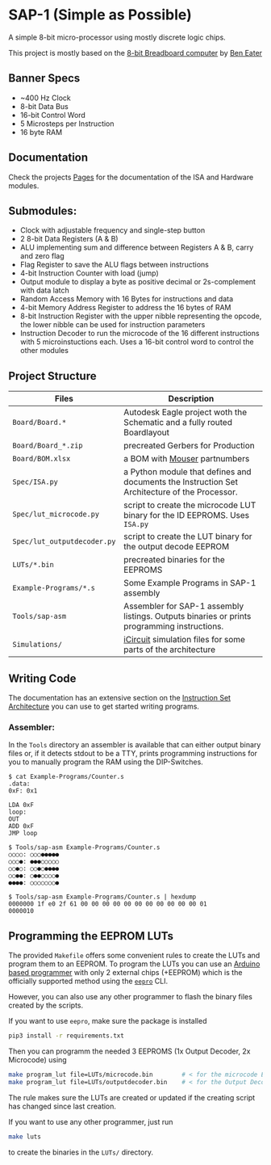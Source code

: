 # SAP-1 (Simple as Possible)

A simple 8-bit micro-processor using mostly discrete logic chips.

This project is mostly based on the [8-bit Breadboard computer](https://eater.net/8bit) by [Ben Eater](https://eater.net)

## Banner Specs

- ~400 Hz Clock
- 8-bit Data Bus
- 16-bit Control Word
- 5 Microsteps per Instruction
- 16 byte RAM

## Documentation

Check the projects [Pages](https://dangrie158.github.io/SAP-1/) for the documentation of the ISA and Hardware modules.

## Submodules:

- Clock with adjustable frequency and single-step button
- 2 8-bit Data Registers (A & B)
- ALU implementing sum and difference between Registers A & B, carry and zero flag
- Flag Register to save the ALU flags between instructions
- 4-bit Instruction Counter with load (jump)
- Output module to display a byte as positive decimal or 2s-complement with data latch
- Random Access Memory with 16 Bytes for instructions and data
- 4-bit Memory Address Register to address the 16 bytes of RAM
- 8-bit Instruction Register with the upper nibble representing the opcode, the lower nibble can be used for instruction parameters
- Instruction Decoder to run the microcode of the 16 different instructions with 5 microinstuctions each. Uses a 16-bit control word to control the other modules

## Project Structure

| Files                           | Description                                                                                   |
|---------------------------------|-----------------------------------------------------------------------------------------------|
| ```Board/Board.*```             | Autodesk Eagle project woth the Schematic and a fully routed Boardlayout                      |
| ```Board/Board_*.zip```         | precreated Gerbers for Production                                                             |
| ```Board/BOM.xlsx```            | a BOM with [Mouser](https://www.mouser.com) partnumbers                                       |
| ```Spec/ISA.py```               | a Python module that defines and documents the Instruction Set Architecture of the Processor. |
| ```Spec/lut_microcode.py```     | script to create the microcode LUT binary for the ID EEPROMS. Uses ```ISA.py```               |
| ```Spec/lut_outputdecoder.py``` | script to create the LUT binary for the output decode EEPROM                                  |
| ```LUTs/*.bin```                | precreated binaries for the EEPROMS                                                           |
| ```Example-Programs/*.s```      | Some Example Programs in SAP-1 assembly                                                       |
| ```Tools/sap-asm```             | Assembler for SAP-1 assembly listings. Outputs binaries or prints programming instructions.   |
| ```Simulations/```              | [iCircuit](http://icircuitapp.com) simulation files for some parts of the architecture        |

## Writing Code
The documentation has an extensive section on the [Instruction Set Architecture](https://dangrie158.github.io/SAP-1/isa.html) you can use to get started writing programs.

### Assembler:

In the ``Tools`` directory an assembler is available that can either output binary files or, if it detects stdout to be a TTY, prints programming instructions for you to manually program the RAM using the DIP-Switches.

```
$ cat Example-Programs/Counter.s 
.data:
0xF: 0x1

LDA 0xF
loop:
OUT
ADD 0xF
JMP loop

$ Tools/sap-asm Example-Programs/Counter.s
○○○○: ○○○●●●●●
○○○●: ●●●○○○○○
○○●○: ○○●○●●●●
○○●●: ○●●○○○○●
●●●●: ○○○○○○○●

$ Tools/sap-asm Example-Programs/Counter.s | hexdump 
0000000 1f e0 2f 61 00 00 00 00 00 00 00 00 00 00 00 01
0000010
```


## Programming the EEPROM LUTs

The provided ```Makefile``` offers some convenient rules to create the LUTs and program them to an EEPROM.
To program the LUTs you can use an [Arduino based programmer](https://github.com/dangrie158/EEPROgraMmer)
with only 2 external chips (+EEPROM) which is the officially supported method using the 
[```eepro```](https://pypi.org/project/eepro/) CLI. 

However, you can also use any other programmer to flash the binary files created by the scripts.

If you want to use ```eepro```, make sure the package is installed

```bash
pip3 install -r requirements.txt
```

Then you can programm the needed 3 EEPROMS (1x Output Decoder, 2x Microcode) using 

```bash
make program_lut file=LUTs/microcode.bin        # < for the microcode EEPROMS
make program_lut file=LUTs/outputdecoder.bin    # < for the Output Decoder EEPROM
```

The rule makes sure the LUTs are created or updated if the creating script has changed since last creation.


If you want to use any other programmer, just run 

```bash
make luts
```

to create the binaries in the ```LUTs/``` directory.